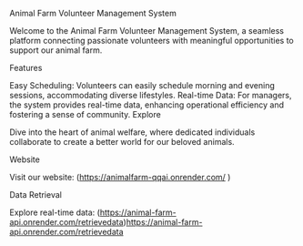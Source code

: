 Animal Farm Volunteer Management System

Welcome to the Animal Farm Volunteer Management System, a seamless platform connecting passionate volunteers with meaningful opportunities to support our animal farm.

Features

Easy Scheduling: Volunteers can easily schedule morning and evening sessions, accommodating diverse lifestyles.
Real-time Data: For managers, the system provides real-time data, enhancing operational efficiency and fostering a sense of community.
Explore

Dive into the heart of animal welfare, where dedicated individuals collaborate to create a better world for our beloved animals.

Website

Visit our website: (https://animalfarm-qqai.onrender.com/ )

Data Retrieval

Explore real-time data: (https://animal-farm-api.onrender.com/retrievedata)https://animal-farm-api.onrender.com/retrievedata
